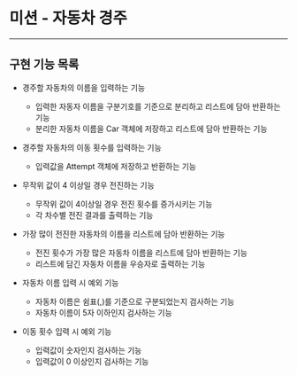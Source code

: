 # 미션 - 자동차 경주

---

## 구현 기능 목록

- 경주할 자동차의 이름을 입력하는 기능
    - 입력한 자동자 이름을 구분기호를 기준으로 분리하고 리스트에 담아 반환하는 기능
    - 분리한 자동차 이름을 Car 객체에 저장하고 리스트에 담아 반환하는 기능

- 경주할 자동차의 이동 횟수를 입력하는 기능
    - 입력값을 Attempt 객체에 저장하고 반환하는 기능

- 무작위 값이 4 이상일 경우 전진하는 기능
    - 무작위 값이 4이상일 경우 전진 횟수를 증가시키는 기능
    - 각 차수별 전진 결과를 출력하는 기능

- 가장 많이 전진한 자동차의 이름을 리스트에 담아 반환하는 기능
    - 전진 횟수가 가장 많은 자동차 이름을 리스트에 담아 반환하는 기능
    - 리스트에 담긴 자동차 이름을 우승자로 출력하는 기능

- 자동차 이름 입력 시 예외 기능
    - 자동차 이름은 쉼표(,)를 기준으로 구분되었는지 검사하는 기능
    - 자동차 이름이 5자 이하인지 검사하는 기능

- 이동 횟수 입력 시 예외 기능
    - 입력값이 숫자인지 검사하는 기능
    - 입력값이 0 이상인지 검사하는 기능